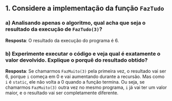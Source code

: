 ## 1. Considere a implementação da função `FazTudo`

### a) Analisando apenas o algoritmo, qual acha que seja o resultado da execução de `FazTudo(3)`?

**Resposta**: O resultado da execução do programa é 6.

### b) Experimente executar o código e veja qual é exatamente o valor devolvido. Explique o porquê do resultado obtido?

**Resposta**: Se chamarmos `FazMuito(3)` pela primeira vez, o resultado vai ser 6, porque `i` começa em 0 e vai aumentando durante a recursão. Mas como `i` é `static`, ele não volta a 0 quando a função termina. Ou seja, se chamarmos `FazMuito(3)` outra vez no mesmo programa, `i` já vai ter um valor maior, e o resultado vai ser completamente diferente.